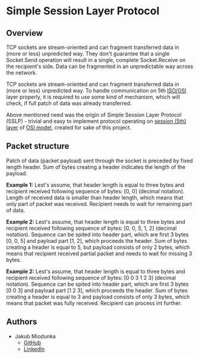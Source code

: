 # Simple Session Layer Protocol

## Overview

TCP sockets are stream-oriented and can fragment transferred data in (more or less) unpredicted way. They don't guarantee that a single Socket.Send operation will result in a single, complete Socket.Receive on the recipient's side. Data can be fragmented in an unpredictable way across the network.

TCP sockets are stream-oriented and can fragment transferred data in (more or less) unpredicted way. To handle communication on 5th [ISO/OSI](https://en.wikipedia.org/wiki/OSI_model "Wikipedia article") layer properly, it is required to use some kind of mechanism, which will check, if full patch of data was already transferred.

Above mentioned need was the origin of Simple Session Layer Protocol (SSLP) - trivial and easy to implement protocol operating on [session (5th) layer](https://en.wikipedia.org/wiki/Session_layer "Wikipedia article") of [OSI model](https://en.wikipedia.org/wiki/OSI_model "Wikipedia article"), created for sake of this project.

## Packet structure

Patch of data (packet payload) sent through the socket is preceded by fixed length header. Sum of bytes creating a header indicates the length of the payload.

**Example 1:** Lest's assume, that header length is equal to three bytes and recipient received  following sequence of bytes: [0, 0] (decimal notation). Length of received data is smaller than header length, which means that only part of packet was received. Recipient needs to wait for remaining part of data.

**Example 2:** Lest's assume, that header length is equal to three bytes and recipient received  following sequence of bytes: [0, 0, 5, 1, 2] (decimal notation). Sequence can be spited into header part, which are first 3 bytes [0, 0, 5] and payload part [1, 2], which proceeds the header. Sum of bytes creating a header is equal to 5, but payload consists of only 2 bytes, which means that recipient received partial packet and needs to wait for missing 3 bytes.

**Example 2:** Lest's assume, that header length is equal to three bytes and recipient received  following sequence of bytes: [0 0 3 1 2 3] (decimal notation). Sequence can be spited into header part, which are first 3 bytes [0 0 3] and payload part [1 2 3], which proceeds the header. Sum of bytes creating a header is equal to 3 and payload consists of only 3 bytes, which means that packet was fully received. Recipient can process int further.

## Authors

* Jakub Miodunka
  * [GitHub](https://github.com/JakubMiodunka "GitHub profile")
  * [LinkedIn](https://www.linkedin.com/in/jakubmiodunka/ "LinkedIn profile")
